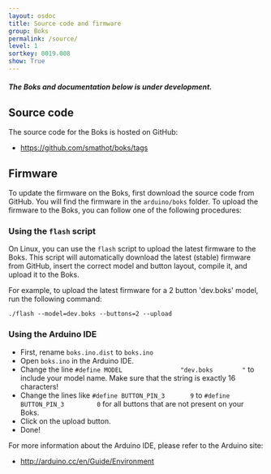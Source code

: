 ```yaml
---
layout: osdoc
title: Source code and firmware
group: Boks
permalink: /source/
level: 1
sortkey: 0019.008
show: True
---
```


##### The Boks and documentation below is under development.

Source code
-----------

The source code for the Boks is hosted on GitHub:

- <https://github.com/smathot/boks/tags>

Firmware
--------

To update the firmware on the Boks, first download the source code from GitHub. You will find the firmware in the `arduino/boks` folder. To upload the firmware to the Boks, you can follow one of the following procedures:

### Using the `flash` script

On Linux, you can use the `flash` script to upload the latest firmware to the Boks. This script will automatically download the latest (stable) firmware from GitHub, insert the correct model and button layout, compile it, and upload it to the Boks.

For example, to upload the latest firmware for a 2 button 'dev.boks' model, run the following command:

	./flash	--model=dev.boks --buttons=2 --upload

### Using the Arduino IDE

- First, rename `boks.ino.dist` to `boks.ino`
- Open `boks.ino` in the Arduino IDE.
- Change the line `#define MODEL 				"dev.boks        "` to include your model name. Make sure that the string is exactly 16 characters!
- Change the lines like `#define BUTTON_PIN_3 		9` to `#define BUTTON_PIN_3 		0` for all buttons that are not present on your Boks.
- Click on the upload button.
- Done!

For more information about the Arduino IDE, please refer to the Arduino site:

- <http://arduino.cc/en/Guide/Environment>